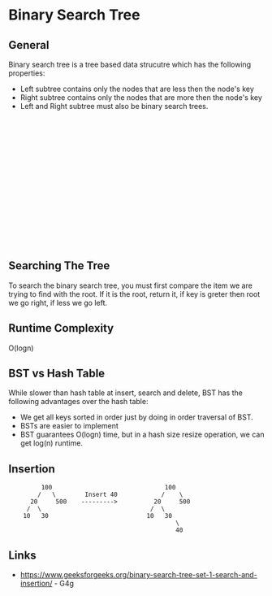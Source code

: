 # Binary Search Tree
## General
Binary search tree is a tree based data strucutre which has the following properties:
* Left subtree contains only the nodes that are less then the node's key
* Right subtree contains only the nodes that are more then the node's key
* Left and Right subtree must also be binary search trees.

<img stc="https://www.geeksforgeeks.org/wp-content/uploads/gq/2014/01/200px-Binary_search_tree.svg_.png" height="250">

## Searching The Tree
To search the binary search tree, you must first compare the item we are trying to find with the 
root. If it is the root, return it, if key is greter then root we go right, if less we go left.

## Runtime Complexity
O(logn)

## BST vs Hash Table
While slower than hash table at insert, search and delete, BST has the following advantages over the
hash table:
* We get all keys sorted in order just by doing in order traversal of BST.
* BSTs are easier to implement
* BST guarantees O(logn) time, but in a hash size resize operation, we can get log(n) runtime.

## Insertion
```
         100                               100
        /   \        Insert 40            /    \
      20     500    --------->          20     500 
     /  \                              /  \  
    10   30                           10   30
                                              \   
                                              40
```

## Links
* https://www.geeksforgeeks.org/binary-search-tree-set-1-search-and-insertion/ - G4g